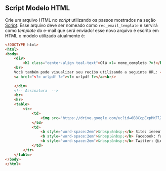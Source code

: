 ## Script Modelo HTML

Crie um arquivo HTML no *script* utilizando os passos mostrados na seção [Script](#script). Esse arquivo deve ser nomeado como `rec_email_template` e servirá como *template* do e-mail que será enviado! esse novo arquivo é escrito em HTML o modelo utilizado atualmente é:

``` html
<!DOCTYPE html>
<html>
<body>
    <div>
        <h2 class="center-align teal-text">Olá <?= nome_completo ?>!</h2> Você está recebendo este e-mail pois no dia <b> <?= datarecibo  ?></b> você efetuou um pagamento no valor de <b>R$<?= valor ?> (<?= valorextenso ?>)</b> referente a/ao <b><?= evento ?></b>. Seu recibo foi anexado neste email e se necessario pode ser identificado pelo ID: <b> <?=  idrecibo  ?></b>.
    <br>
    Você também pode visualizar seu recibo utilizando a seguinte URL: <br>
    <a href="<?= urlpdf ?>"><?= urlpdf ?></a><br/>
    
    </div>
    <!-- Assinatura  -->
    <br>
    <hr>
    <table>
        <tr>
            <td>
                <img src="https://drive.google.com/uc?id=0B8CcpExpMKFlZXNLdzJKWU9Wcm8" width="150">
            </td>
            <td> 
                <b style="word-space:2em">&nbsp;&nbsp;</b> Site: ieeeufabc.org<br>
                <b style="word-space:2em">&nbsp;&nbsp;</b> Facebook: facebook.com/ieee.ufabc<br>
                <b style="word-space:2em">&nbsp;&nbsp;</b> Twitter: @ieeeufabc<br>
            </td>
        </tr>
    </table>
</body>
</html>
```
